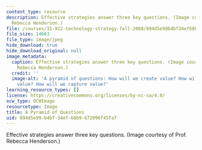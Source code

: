 ```yaml
---
content_type: resource
description: Effective strategies answer three key questions. (Image courtesy of Prof.
  Rebecca Henderson.)
file: /courses/15-912-technology-strategy-fall-2008/894d5e99b4bf34ef68b9672096f45fa7_15-912f08-th.jpg
file_size: 14663
file_type: image/jpeg
hide_download: true
hide_download_original: null
image_metadata:
  caption: Effective strategies answer three key questions. (Image courtesy of Prof.
    Rebecca Henderson.)
  credit: ''
  image-alt: 'A pyramid of questions: How will we create value? How will we deliver
    value? How will we capture value?'
learning_resource_types: []
license: https://creativecommons.org/licenses/by-nc-sa/4.0/
ocw_type: OCWImage
resourcetype: Image
title: A Pyramid of Questions
uid: 894d5e99-b4bf-34ef-68b9-672096f45fa7
---
```

Effective strategies answer three key questions. (Image courtesy of Prof. Rebecca Henderson.)